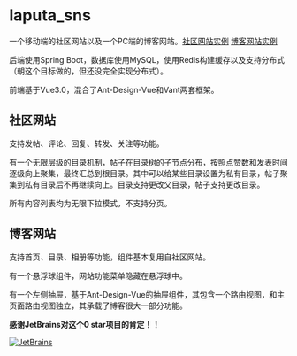 # laputa_sns
一个移动端的社区网站以及一个PC端的博客网站。[社区网站实例](https://lpt.jqh.zone) [博客网站实例](https://jqh.zone)

后端使用Spring Boot，数据库使用MySQL，使用Redis构建缓存以及支持分布式（朝这个目标做的，但还没完全实现分布式）。

前端基于Vue3.0，混合了Ant-Design-Vue和Vant两套框架。

## 社区网站
支持发帖、评论、回复、转发、关注等功能。

有一个无限层级的目录机制，帖子在目录树的子节点分布，按照点赞数和发表时间逐级向上聚集，最终汇总到根目录。其中可以给某些目录设置为私有目录，帖子聚集到私有目录后不再继续向上。目录支持更改父目录，帖子支持更改目录。

所有内容列表均为无限下拉模式，不支持分页。

## 博客网站
支持首页、目录、相册等功能，组件基本复用自社区网站。

有一个悬浮球组件，网站功能菜单隐藏在悬浮球中。

有一个左侧抽屉，基于Ant-Design-Vue的抽屉组件，其包含一个路由视图，和主页面路由视图独立，其承载了博客很大一部分功能。

**感谢JetBrains对这个0 star项目的肯定！！**

[![JetBrains](https://resources.jetbrains.com/storage/products/company/brand/logos/jb_beam.svg?_gl=1*ezhqu3*_ga*MTY3ODAyMTk1LjE2NDAwNjEwNzI.*_ga_V0XZL7QHEB*MTY0MDQyNzQ2My40LjAuMTY0MDQyNzQ3Mi4w&_ga=2.166412990.1081474564.1640347404-167802195.1640061072 "JetBrains")](https://www.jetbrains.com)
